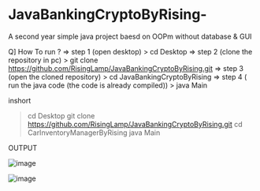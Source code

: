 # JavaBankingCryptoByRising-

A second year simple java project 
baesd on OOPm 
without database & GUI

Q] How To run ?
=> step 1 (open desktop)
    > cd Desktop
=> step 2 (clone the repository in pc)
    > git clone https://github.com/RisingLamp/JavaBankingCryptoByRising.git 
=> step 3 (open the cloned repository)
    > cd JavaBankingCryptoByRising
=> step 4 ( run the java code (the code is already compiled))
    > java Main

inshort
>cd Desktop
>git clone https://github.com/RisingLamp/JavaBankingCryptoByRising.git 
>cd CarInventoryManagerByRising
>java Main

OUTPUT

![image](https://github.com/RisingLamp/JavaBankingCryptoByRising-/assets/149622810/96b65884-00e8-4525-a9f7-955a6d6abe85)

![image](https://github.com/RisingLamp/JavaBankingCryptoByRising-/assets/149622810/17f090c6-e09a-40fb-8318-e1bebbd7a024)
